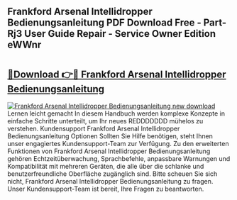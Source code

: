 ## Frankford Arsenal Intellidropper Bedienungsanleitung PDF Download Free - Part-Rj3 User Guide Repair - Service Owner Edition eWWnr

# <h2><a href="http://df1z13.blite.top/?on=Frankford+Arsenal+Intellidropper+Bedienungsanleitung">🔗Download 👉🔴 Frankford Arsenal Intellidropper Bedienungsanleitung</a></h2>

[![Frankford Arsenal Intellidropper Bedienungsanleitung new download](https://i.imgur.com/lujVjoI.png)](http://df1z13.blite.top/?on=Frankford+Arsenal+Intellidropper+Bedienungsanleitung)
Lernen leicht gemacht In diesem Handbuch werden komplexe Konzepte in einfache Schritte unterteilt, um Ihr neues REDDDDDDD mühelos zu verstehen. Kundensupport Frankford Arsenal Intellidropper Bedienungsanleitung Optionen Sollten Sie Hilfe benötigen, steht Ihnen unser engagiertes Kundensupport-Team zur Verfügung. Zu den erweiterten Funktionen von Frankford Arsenal Intellidropper Bedienungsanleitung gehören Echtzeitüberwachung, Sprachbefehle, anpassbare Warnungen und Kompatibilität mit mehreren Geräten, die alle über die schlanke und benutzerfreundliche Oberfläche zugänglich sind. Bitte scheuen Sie sich nicht, Frankford Arsenal Intellidropper Bedienungsanleitung zu fragen. Unser Kundensupport-Team ist bereit, Ihre Fragen zu beantworten.
